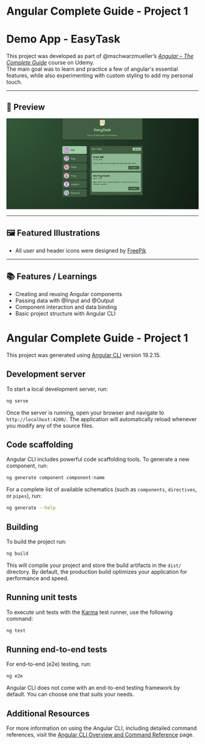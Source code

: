 # Angular Complete Guide - Project 1
# Demo App - EasyTask

This project was developed as part of @mschwarzmueller’s [*Angular – The Complete Guide*](https://www.udemy.com/course/the-complete-guide-to-angular-2/) course on Udemy.  
The main goal was to learn and practice a few of angular's essential features, while also experimenting with custom styling to add my personal touch.  

---

## 📸 Preview

![App Screenshot](ACG%20-%20Project%201%20-%20Preview.png)

---

## 🖼️ Featured Illustrations

- All user and header icons were designed by [FreePik](https://www.typescriptlang.org/)

---

## 📚 Features / Learnings

- Creating and reusing Angular components
- Passing data with @Input and @Output
- Component interaction and data binding
- Basic project structure with Angular CLI


# Angular Complete Guide - Project 1

This project was generated using [Angular CLI](https://github.com/angular/angular-cli) version 19.2.15.

## Development server

To start a local development server, run:

```bash
ng serve
```

Once the server is running, open your browser and navigate to `http://localhost:4200/`. The application will automatically reload whenever you modify any of the source files.

## Code scaffolding

Angular CLI includes powerful code scaffolding tools. To generate a new component, run:

```bash
ng generate component component-name
```

For a complete list of available schematics (such as `components`, `directives`, or `pipes`), run:

```bash
ng generate --help
```

## Building

To build the project run:

```bash
ng build
```

This will compile your project and store the build artifacts in the `dist/` directory. By default, the production build optimizes your application for performance and speed.

## Running unit tests

To execute unit tests with the [Karma](https://karma-runner.github.io) test runner, use the following command:

```bash
ng test
```

## Running end-to-end tests

For end-to-end (e2e) testing, run:

```bash
ng e2e
```

Angular CLI does not come with an end-to-end testing framework by default. You can choose one that suits your needs.

## Additional Resources

For more information on using the Angular CLI, including detailed command references, visit the [Angular CLI Overview and Command Reference](https://angular.dev/tools/cli) page.
